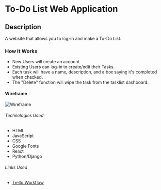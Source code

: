 # To-Do List Web Application

## Description
A website that allows you to log-in and make a To-Do List.

### How It Works

- New Users will create an account. 
- Existing Users can log-in to create/edit their Tasks.
- Each task will have a name, description, and a box saying it's completed when checked.
- The "Delete" function will wipe the task from the tasklist dashboard.

#### Wireframe

![Wireframe](public/images/ToDoList.png)

###### Technologies Used: 
- HTML 
- JavaScript
- CSS
- Google Fonts
- React
- Python/Django

###### Links Used
- [Trello Workflow](https://trello.com/b/McFwYQAj/to-do-list-project-4)